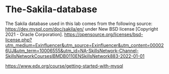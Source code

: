 # The-Sakila-database
The Sakila database used in this lab comes from the following source: https://dev.mysql.com/doc/sakila/en/ under New BSD license [Copyright 2021 - Oracle Corporation].
https://opensource.org/licenses/bsd-license.php?utm_medium=Exinfluencer&utm_source=Exinfluencer&utm_content=000026UJ&utm_term=10006555&utm_id=NA-SkillsNetwork-Channel-SkillsNetworkCoursesIBMDB0110ENSkillsNetwork883-2022-01-01

https://www.edx.org/course/getting-started-with-mysql
